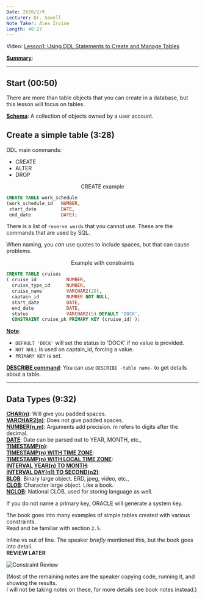 ```yaml
---
Date: 2020/2/9
Lecturer: Dr. Sewell
Note Taker: Alex Irvine
Length: 40:27
---
```


Video: [Lesson1: Using DDL Statements to Create and Manage Tables](https://wgu.hosted.panopto.com/Panopto/Pages/Viewer.aspx?id=ccec8a74-1483-42d8-8b5b-a8e6011a6b00)

<u>**Summary**</u>:

---

## Start (00:50)

There are more than table objects that you can create in a database, but this lesson will focus on tables.

<u>**Schema**</u>: A collection of objects owned by a user account.

## Create a simple table (3:28)

DDL main commands:

- CREATE
- ALTER
- DROP

<center>CREATE example</center>

```SQL
CREATE TABLE work_schedule
(work_schedule_id   NUMBER,
 start_date         DATE,
 end_date           DATE);
```

There is a list of `reserve words` that you cannot use. These are the commands that are used by SQL.

When naming, you _can_ use quotes to include spaces, but that can cause problems.

<center>Example with constraints</center>

```SQL
CREATE TABLE cruises
( cruise_id           NUMBER,
  cruise_type_id      NUMBER,
  cruise_name         VARCHAR2(20),
  captain_id          NUMBER NOT NULL,
  start_date          DATE,
  end_date            DATE,
  status              VARCHAR2(5) DEFAULT 'DOCK',
  CONSTRAINT cruise_pk PRIMARY KEY (cruise_id) );
```

<u>**Note**</u>:

- `DEFAULT 'DOCK'` will set the status to 'DOCK' if no value is provided.
- `NOT NULL` is used on captain_id, forcing a value.
- `PRIMARY KEY` is set.

<u>**DESCRIBE command**</u>: You can use `DESCRIBE -table name-` to get details about a table.

---

## Data Types (9:32)

<u>**CHAR(n)**</u>: Will give you padded spaces.  
<u>**VARCHAR2(n)**</u>: Does not give padded spaces.  
<u>**NUMBER(n,m)**</u>: Arguments add precision. m refers to digits after the decimal.  
<u>**DATE**</u>: Date can be parsed out to YEAR, MONTH, etc.,  
<u>**TIMESTAMP(n)**</u>:  
<u>**TIMESTAMP(n) WITH TIME ZONE**</u>:  
<u>**TIMESTAMP(n) WITH LOCAL TIME ZONE**</u>:  
<u>**INTERVAL YEAR(n) TO MONTH**</u>:  
<u>**INTERVAL DAY(n1) TO SECOND(n2)**</u>:  
<u>**BLOB**</u>: Binary large object. ERD, jpeg, video, etc.,  
<u>**CLOB**</u>: Character large object. Like a book.  
<u>**NCLOB**</u>: National CLOB, used for storing language as well.

If you do not name a primary key, ORACLE will generate a system key.

The book goes into many examples of simple tables created with various constraints.  
Read and be familiar with section `2.5`.

Inline vs out of line. The speaker _briefly_ mentioned this, but the book goes into detail.  
**REVIEW LATER**

![Constraint Review](./img/2-4.jpg)

(Most of the remaining notes are the speaker copying code, running it, and showing the results.  
I will not be taking notes on these, for more details see book notes instead.)

